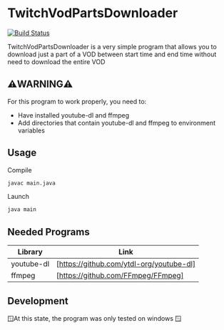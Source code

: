 # TwitchVodPartsDownloader
[![Build Status](https://travis-ci.org/joemccann/dillinger.svg?branch=master)](https://travis-ci.org/joemccann/dillinger)

TwitchVodPartsDownloader is a very simple program that allows you to download just a part of a VOD between start time and end time without need to download the entire VOD

## ⚠️WARNING⚠️
For this program to work properly, you need to:
- Have installed youtube-dl and ffmpeg
- Add directories that contain youtube-dl and ffmpeg to environment variables

## Usage
Compile
```sh
javac main.java
```
Launch
```sh
java main
```

## Needed Programs

| Library | Link |
| ------ | ------ |
| youtube-dl | [https://github.com/ytdl-org/youtube-dl] |
| ffmpeg | [https://github.com/FFmpeg/FFmpeg] |

## Development

🪟At this state, the program was only tested on windows 🪟
